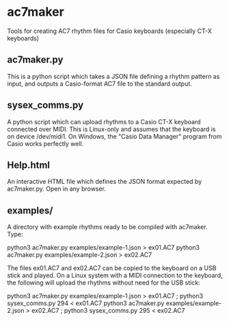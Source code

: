 # ac7maker
Tools for creating AC7 rhythm files for Casio keyboards (especially CT-X keyboards)

## ac7maker.py
This is a python script which takes a JSON file defining a rhythm pattern as input,
and outputs a Casio-format AC7 file to the standard output.

## sysex_comms.py
A python script which can upload rhythms to a Casio CT-X keyboard connected over
MIDI. This is Linux-only and assumes that the keyboard is on device /dev/midi1. On
Windows, the "Casio Data Manager" program from Casio works perfectly well.

## Help.html
An interactive HTML file which defines the JSON format expected by ac7maker.py.
Open in any browser.

## examples/
A directory with example rhythms ready to be compiled with ac7maker. Type:

  python3 ac7maker.py examples/example-1.json > ex01.AC7
  python3 ac7maker.py examples/example-2.json > ex02.AC7

The files ex01.AC7 and ex02.AC7 can be copied to the keyboard on a USB stick and
played. On a Linux system with a MIDI connection to the keyboard, the following
will upload the rhythms without need for the USB stick:

  python3 ac7maker.py examples/example-1.json > ex01.AC7 ; python3 sysex_comms.py 294 < ex01.AC7
  python3 ac7maker.py examples/example-2.json > ex02.AC7 ; python3 sysex_comms.py 295 < ex02.AC7

